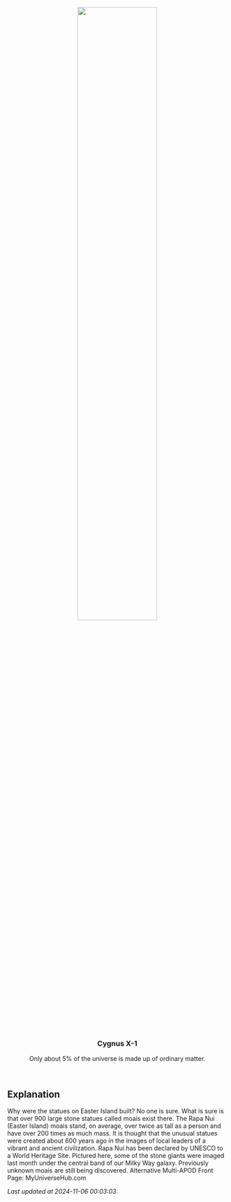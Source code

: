<p align='center'>
    <img src='https://apod.nasa.gov/apod/image/2411/IslandMoai_Dury_960.jpg' width='60%' />
    <h3 align="center">Cygnus X-1</h3>
    <p align="center">Only about 5% of the universe is made up of ordinary matter.</p>
</p>
<br/>

Explanation
--
Why were the statues on Easter Island built?  No one is sure.  What is sure is that over 900 large stone statues called moais exist there.  The Rapa Nui (Easter Island) moais stand, on average, over twice as tall as a person and have over 200 times as much mass.  It is thought that the unusual statues were created about 600 years ago in the images of local leaders of a vibrant and ancient civilization.  Rapa Nui has been declared by UNESCO to a World Heritage Site. Pictured here, some of the stone giants were imaged last month under the central band of our Milky Way galaxy.  Previously unknown moais are still being discovered.    Alternative Multi-APOD Front Page: MyUniverseHub.com


*Last updated at 2024-11-06 00:03:03*
